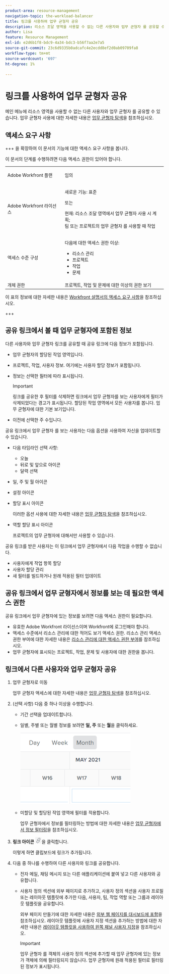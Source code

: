 ```yaml
---
product-area: resource-management
navigation-topic: the-workload-balancer
title: 링크를 사용하여 업무 균형자 공유
description: 리소스 조달 영역을 사용할 수 없는 다른 사용자와 업무 균형자 를 공유할 수 있습니다. 업무 균형자 사용에 대한 자세한 내용은 업무 균형자 탐색을 참조하십시오.
author: Lisa
feature: Resource Management
exl-id: e2d6b1f8-bdc9-4a34-bdc3-b56f7aa2e7a5
source-git-commit: 23c6d9335b0adcafc4e2ecdd8ef2d0ab09709fa8
workflow-type: tm+mt
source-wordcount: '697'
ht-degree: 1%

---
```


# 링크를 사용하여 업무 균형자 공유

메인 메뉴에 리소스 영역을 사용할 수 없는 다른 사용자와 업무 균형자 를 공유할 수 있습니다. 업무 균형자 사용에 대한 자세한 내용은 [업무 균형자 탐색](../../resource-mgmt/workload-balancer/navigate-the-workload-balancer.md)을 참조하십시오.

## 액세스 요구 사항

+++ 을 확장하여 이 문서의 기능에 대한 액세스 요구 사항을 봅니다.

이 문서의 단계를 수행하려면 다음 액세스 권한이 있어야 합니다.

<table style="table-layout:auto"> 
 <col> 
 <col> 
 <tbody> 
  <tr> 
   <td role="rowheader">Adobe Workfront 플랜</td> 
   <td> <p>임의 </p> </td> 
  </tr> 
  <tr> 
   <td role="rowheader">Adobe Workfront 라이선스</td> 
   <td><p>새로운 기능: 표준</p>
       <p>또는</p>
       <p>현재: 리소스 조달 영역에서 업무 균형자 사용 시 계획;</br>
       팀 또는 프로젝트의 업무 균형자 를 사용할 때 작업</p></td>
  </tr>
  <tr> 
   <td role="rowheader">액세스 수준 구성</td> 
   <td> <p>다음에 대한 액세스 권한 이상:</p> 
    <ul> 
     <li>리소스 관리</li> 
     <li>프로젝트</li> 
     <li>작업</li> 
     <li>문제</li> 
    </ul>
   </td> 
  </tr> 
  <tr> 
   <td role="rowheader">개체 권한</td> 
   <td>프로젝트, 작업 및 문제에 대한 이상의 권한 보기</td> 
  </tr> 
 </tbody> 
</table>

이 표의 정보에 대한 자세한 내용은 [Workfront 설명서의 액세스 요구 사항](/help/quicksilver/administration-and-setup/add-users/access-levels-and-object-permissions/access-level-requirements-in-documentation.md)을 참조하십시오.

+++

## 공유 링크에서 볼 때 업무 균형자에 포함된 정보

다른 사용자와 업무 균형자 링크를 공유할 때 공유 링크에 다음 정보가 포함됩니다.

* 업무 균형자의 할당된 작업 영역입니다.
* 프로젝트, 작업, 사용자 정보. 여기에는 사용자 할당 정보가 포함됩니다.
* 정보는 선택한 필터에 따라 표시됩니다.

  >[!IMPORTANT]
  >
  >링크를 공유한 후 필터를 삭제하면 링크에서 업무 균형자를 보는 사용자에게 필터가 삭제되었다는 경고가 표시됩니다. 할당된 작업 영역에서 모든 사용자를 봅니다. 업무 균형자에 대한 기본 보기입니다.

* 이전에 선택한 주 수입니다.

공유 링크에서 업무 균형자 를 보는 사용자는 다음 옵션을 사용하여 자신을 업데이트할 수 있습니다.

* 다음 타임라인 선택 사항:

   * 오늘
   * 뒤로 및 앞으로 아이콘
   * 달력 선택

* 일, 주 및 월 아이콘
* 설정 아이콘
* 할당 표시 아이콘

  이러한 옵션 사용에 대한 자세한 내용은 [업무 균형자 탐색](../../resource-mgmt/workload-balancer/navigate-the-workload-balancer.md)을 참조하십시오.

* 역할 할당 표시 아이콘

  프로젝트의 업무 균형자에 대해서만 사용할 수 있습니다.

공유 링크를 받은 사용자는 이 링크에서 업무 균형자에서 다음 작업을 수행할 수 없습니다.

* 사용자에게 작업 항목 할당
* 사용자 할당 관리
* 새 필터를 빌드하거나 원래 적용된 필터 업데이트

## 공유 링크에서 업무 균형자에서 정보를 보는 데 필요한 액세스 권한

공유 링크에서 업무 균형자에 있는 정보를 보려면 다음 액세스 권한이 필요합니다.

* 유효한 Adobe Workfront 라이선스이며 Workfront에 로그인해야 합니다.
* 액세스 수준에서 리소스 관리에 대한 적어도 보기 액세스 권한. 리소스 관리 액세스 권한 부여에 대한 자세한 내용은 [리소스 관리에 대한 액세스 권한 부여](../../administration-and-setup/add-users/configure-and-grant-access/grant-access-resource-management.md)를 참조하십시오.
* 업무 균형자에 표시되는 프로젝트, 작업, 문제 및 사용자에 대한 권한을 봅니다.

## 링크에서 다른 사용자와 업무 균형자 공유

1. 업무 균형자로 이동

   업무 균형자 액세스에 대한 자세한 내용은 [업무 균형자 탐색](../../resource-mgmt/workload-balancer/navigate-the-workload-balancer.md)을 참조하십시오.

1. (선택 사항) 다음 중 하나 이상을 수행합니다.

   * 기간 선택을 업데이트합니다.
   * 일별, 주별 또는 월별 정보를 보려면 **일, 주** 또는 **월**&#x200B;을 클릭하세요.

     ![](assets/month-icon-on-toolbar-selected-wb-350x226.png)

   * 미할당 및 할당된 작업 영역에 필터를 적용합니다.

     업무 균형자에서 정보를 필터링하는 방법에 대한 자세한 내용은 [업무 균형자에서 정보 필터링](../../resource-mgmt/workload-balancer/filter-information-workload-balancer.md)을 참조하십시오.

1. **링크 아이콘** ![링크 아이콘](assets/wb-shearable-link-icon-small.png)을 클릭합니다.

   이렇게 하면 클립보드에 링크가 추가됩니다.

1. 다음 중 하나를 수행하여 다른 사용자와 링크를 공유합니다.

   * 전자 메일, 채팅 메시지 또는 다른 애플리케이션에 붙여 넣고 다른 사용자와 공유합니다.
   * 사용자 정의 섹션에 외부 페이지로 추가하고, 사용자 정의 섹션을 사용자 프로필 또는 레이아웃 템플릿에 추가한 다음, 사용자, 팀, 작업 역할 또는 그룹과 레이아웃 템플릿을 공유합니다.

     외부 페이지 만들기에 대한 자세한 내용은 [외부 웹 페이지를 대시보드에 포함](../../reports-and-dashboards/dashboards/creating-and-managing-dashboards/embed-external-web-page-dashboard.md)을 참조하십시오. 레이아웃 템플릿에 사용자 지정 섹션을 추가하는 방법에 대한 자세한 내용은 [레이아웃 템플릿을 사용하여 왼쪽 패널 사용자 지정](../../administration-and-setup/customize-workfront/use-layout-templates/customize-left-panel.md)을 참조하십시오.

     >[!IMPORTANT]
     >
     >업무 균형자 를 객체의 사용자 정의 섹션에 추가할 때 업무 균형자에 있는 정보가 객체에 의해 필터링되지 않습니다. 업무 균형자에 원래 적용된 필터로 필터링된 정보가 표시됩니다.
